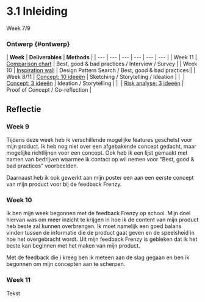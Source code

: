 # 3.1 Inleiding

Week 7/9

### Ontwerp {#ontwerp}

| **Week** | **Deliverables** | **Methods** |
| --- | --- | --- | --- | --- | --- |
| Week 11 | [Comparison chart](comparison-chart.md) | Best, good & bad practices / Interview / Survey |
| [​](inspiration-wall.md)Week 10 | [Inspiration wall](inspiration-wall.md) | Design Pattern Search / Best, good & bad practices |
| ​Week 8/11 | [Concept: 10 ideeën](concept-10-ideeen.md) | Sketching / Storytelling / Ideation |
| ​ | [Concept: 3 ideeën](concept-3-ideeen.md) | Ideation / Storytelling |
| ​ | [Risk analyse: 3 ideeën](risk-analyse-3-ideeen.md) | Proof of Concept / Co-reflection |



## Reflectie

### Week 9

Tijdens deze week heb ik verschillende mogelijke features geschetst voor mijn product. Ik heb nog niet over een afgebakende concept gedacht, maar mogelijke richtlijnen voor een concept. Ook heb ik een lijst gemaakt met namen van bedrijven waarmee ik contact op wil nemen voor "Best, good & bad practices" voorbeelden.

Daarnaast heb ik ook gewerkt aan mijn poster een aan een eerste concept van mijn product voor bij de feedback Frenzy.

### Week 10

Ik ben mijn week begonnen met de feedback Frenzy op school. Mijn doel hiervan was om meer inzicht te krijgen in hoe ik de content van mijn product heb beste zal kunnen overbrengen. Ik moet namelijk een goed balans vinden tussen de informatie die de product gaat geven en de speelsheid in hoe het overgebracht wordt. Uit mijn feedback Frenzy is gebleken dat ik het beste kan beginnen met het maken van mijn product.  

Met de feedback die i kreeg ben ik meteen aan de slag gegaan en ben ik begonnen om mijn concepten aan te scherpen.

### Week 11

Tekst

